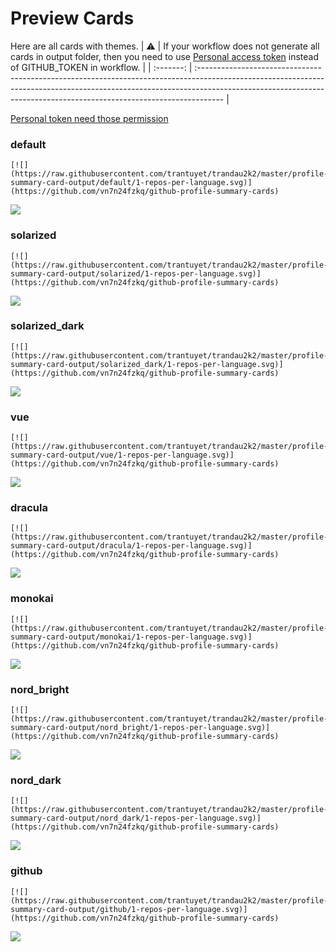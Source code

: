 
# Preview Cards

Here are all cards with themes.
| :warning: | If your workflow does not generate all cards in output folder, then you need to use [Personal access token](https://docs.github.com/en/actions/configuring-and-managing-workflows/creating-and-storing-encrypted-secrets) instead of GITHUB_TOKEN in workflow. |
| :-------: | :------------------------------------------------------------------------------------------------------------------------------------------------------------------------------------------------------------------------------------------------ |

[Personal token need those permission](https://github.com/vn7n24fzkq/github-profile-summary-cards/wiki/Personal-access-token-permissions)


### default


```
[![](https://raw.githubusercontent.com/trantuyet/trandau2k2/master/profile-summary-card-output/default/1-repos-per-language.svg)](https://github.com/vn7n24fzkq/github-profile-summary-cards)
```
![](https://raw.githubusercontent.com/trantuyet/trandau2k2/master/profile-summary-card-output/default/1-repos-per-language.svg)


### solarized


```
[![](https://raw.githubusercontent.com/trantuyet/trandau2k2/master/profile-summary-card-output/solarized/1-repos-per-language.svg)](https://github.com/vn7n24fzkq/github-profile-summary-cards)
```
![](https://raw.githubusercontent.com/trantuyet/trandau2k2/master/profile-summary-card-output/solarized/1-repos-per-language.svg)


### solarized_dark


```
[![](https://raw.githubusercontent.com/trantuyet/trandau2k2/master/profile-summary-card-output/solarized_dark/1-repos-per-language.svg)](https://github.com/vn7n24fzkq/github-profile-summary-cards)
```
![](https://raw.githubusercontent.com/trantuyet/trandau2k2/master/profile-summary-card-output/solarized_dark/1-repos-per-language.svg)


### vue


```
[![](https://raw.githubusercontent.com/trantuyet/trandau2k2/master/profile-summary-card-output/vue/1-repos-per-language.svg)](https://github.com/vn7n24fzkq/github-profile-summary-cards)
```
![](https://raw.githubusercontent.com/trantuyet/trandau2k2/master/profile-summary-card-output/vue/1-repos-per-language.svg)


### dracula


```
[![](https://raw.githubusercontent.com/trantuyet/trandau2k2/master/profile-summary-card-output/dracula/1-repos-per-language.svg)](https://github.com/vn7n24fzkq/github-profile-summary-cards)
```
![](https://raw.githubusercontent.com/trantuyet/trandau2k2/master/profile-summary-card-output/dracula/1-repos-per-language.svg)


### monokai


```
[![](https://raw.githubusercontent.com/trantuyet/trandau2k2/master/profile-summary-card-output/monokai/1-repos-per-language.svg)](https://github.com/vn7n24fzkq/github-profile-summary-cards)
```
![](https://raw.githubusercontent.com/trantuyet/trandau2k2/master/profile-summary-card-output/monokai/1-repos-per-language.svg)


### nord_bright


```
[![](https://raw.githubusercontent.com/trantuyet/trandau2k2/master/profile-summary-card-output/nord_bright/1-repos-per-language.svg)](https://github.com/vn7n24fzkq/github-profile-summary-cards)
```
![](https://raw.githubusercontent.com/trantuyet/trandau2k2/master/profile-summary-card-output/nord_bright/1-repos-per-language.svg)


### nord_dark


```
[![](https://raw.githubusercontent.com/trantuyet/trandau2k2/master/profile-summary-card-output/nord_dark/1-repos-per-language.svg)](https://github.com/vn7n24fzkq/github-profile-summary-cards)
```
![](https://raw.githubusercontent.com/trantuyet/trandau2k2/master/profile-summary-card-output/nord_dark/1-repos-per-language.svg)


### github


```
[![](https://raw.githubusercontent.com/trantuyet/trandau2k2/master/profile-summary-card-output/github/1-repos-per-language.svg)](https://github.com/vn7n24fzkq/github-profile-summary-cards)
```
![](https://raw.githubusercontent.com/trantuyet/trandau2k2/master/profile-summary-card-output/github/1-repos-per-language.svg)

